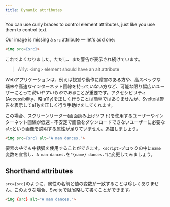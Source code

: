 ```yaml
---
title: Dynamic attributes
---
```


You can use curly braces to control element attributes, just like you use them to control text.

Our image is missing a `src` attribute — let's add one:

```html
<img src={src}>
```

これでよくなりました。ただし、まだ警告が表示され続けています。

> A11y: &lt;img&gt; element should have an alt attribute

Webアプリケーションは、例えば視覚や動作に障害のある方や、高スペックな端末や高速なインターネット回線を持っていない方など、可能な限り幅広いユーザーにとって*使いやすいものである*ことが重要です。アクセシビリティ(Accessibility、略:a11y)を正しく行うことは簡単ではありませんが、Svelteは警告を表示してa11yを正しく行う手助けをしてくれます。

この場合、スクリーンリーダー(画面読み上げソフト)を使用するユーザーやインターネット回線が低速・不安定で画像をダウンロードできないユーザーに必要な`alt`という画像を説明する属性が足りていません。追加しましょう。

```html
<img src={src} alt="A man dances.">
```

要素の*中*でも中括弧を使用することができます。`<script>`ブロックの中に`name`変数を宣言し、`A man dances.`を`"{name} dances."`に変更してみましょう。

## Shorthand attributes

`src={src}`のように、属性の名前と値の変数が一致することは珍しくありません。このような場合、Svelteでは省略して書くことができます。

```html
<img {src} alt="A man dances.">
```
